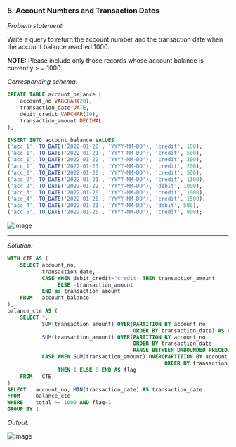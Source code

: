 ### 5. Account Numbers and Transaction Dates

*Problem statement:*  

Write a query to return the account number and the transaction date when the account balance reached 1000. 

**NOTE:** Please include only those records whose account balance is currently > = 1000.

*Corresponding schema:*

```sql
CREATE TABLE account_balance (
    account_no VARCHAR(20),
    transaction_date DATE,
    debit_credit VARCHAR(10),
    transaction_amount DECIMAL
);

INSERT INTO account_balance VALUES 
('acc_1', TO_DATE('2022-01-20', 'YYYY-MM-DD'), 'credit', 100),
('acc_1', TO_DATE('2022-01-21', 'YYYY-MM-DD'), 'credit', 500),
('acc_1', TO_DATE('2022-01-22', 'YYYY-MM-DD'), 'credit', 300),
('acc_1', TO_DATE('2022-01-23', 'YYYY-MM-DD'), 'credit', 200),
('acc_2', TO_DATE('2022-01-20', 'YYYY-MM-DD'), 'credit', 500),
('acc_2', TO_DATE('2022-01-21', 'YYYY-MM-DD'), 'credit', 1100),
('acc_2', TO_DATE('2022-01-22', 'YYYY-MM-DD'), 'debit', 1000),
('acc_3', TO_DATE('2022-01-20', 'YYYY-MM-DD'), 'credit', 1000),
('acc_4', TO_DATE('2022-01-20', 'YYYY-MM-DD'), 'credit', 1500),
('acc_4', TO_DATE('2022-01-21', 'YYYY-MM-DD'), 'debit', 500),
('acc_5', TO_DATE('2022-01-20', 'YYYY-MM-DD'), 'credit', 900);
```

![image](https://github.com/faizanxmulla/sql-portfolio/assets/71728480/474b4198-3b64-4607-905e-43187daad6d0)


---

*Solution:*

```sql
WITH CTE AS (
	SELECT account_no, 
		   transaction_date,
		   CASE WHEN debit_credit='credit' THEN transaction_amount 
				ELSE -transaction_amount 
           END as transaction_amount
	FROM   account_balance
), 
balance_cte AS (
	SELECT *, 
		   SUM(transaction_amount) OVER(PARTITION BY account_no
										ORDER BY transaction_date) AS cumulative_total,
		   SUM(transaction_amount) OVER(PARTITION BY account_no
										ORDER BY transaction_date
										RANGE BETWEEN UNBOUNDED PRECEDING AND UNBOUNDED FOLLOWING) AS total,
	       CASE WHEN SUM(transaction_amount) OVER(PARTITION BY account_no
										          ORDER BY transaction_date) >= 1000
	            THEN 1 ELSE 0 END AS flag
	FROM   CTE
)
SELECT   account_no, MIN(transaction_date) AS transaction_date
FROM     balance_cte
WHERE    total >= 1000 AND flag=1
GROUP BY 1
```

*Output:*

![image](https://github.com/faizanxmulla/sql-portfolio/assets/71728480/35ea9e26-4fdb-4a97-810e-7a3d14f458c7)
